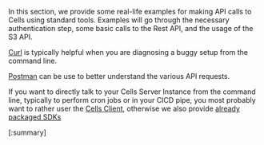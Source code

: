 In this section, we provide some real-life examples for making API calls to Cells using standard tools. Examples will go through the necessary authentication step, some basic calls to the Rest API, and the usage of the S3 API.

[Curl](https://curl.se/docs) is typically helpful when you are diagnosing a buggy setup from the command line.

[Postman](https://www.postman.com/api-documentation-tool) can be use to better understand the various API requests.

If you want to directly talk to your Cells Server Instance from the command line, typically to perform cron jobs or in your CICD pipe, you most probably want to rather user the [Cells Client](../../cells-client), otherwise we also provide [already packaged SDKs](../../clients-sdks/index/)

[:summary]
